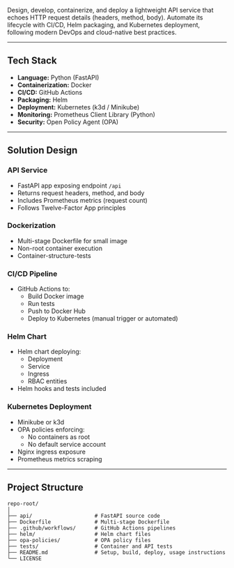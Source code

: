 Design, develop, containerize, and deploy a lightweight API service that echoes HTTP request details (headers, method, body). Automate its lifecycle with CI/CD, Helm packaging, and Kubernetes deployment, following modern DevOps and cloud-native best practices.

---

## Tech Stack
- **Language:** Python (FastAPI)
- **Containerization:** Docker
- **CI/CD:** GitHub Actions
- **Packaging:** Helm
- **Deployment:** Kubernetes (k3d / Minikube)
- **Monitoring:** Prometheus Client Library (Python)
- **Security:** Open Policy Agent (OPA)

---

## Solution Design

### API Service
- FastAPI app exposing endpoint `/api`
- Returns request headers, method, and body
- Includes Prometheus metrics (request count)
- Follows Twelve-Factor App principles

### Dockerization
- Multi-stage Dockerfile for small image
- Non-root container execution
- Container-structure-tests

### CI/CD Pipeline
- GitHub Actions to:
  - Build Docker image
  - Run tests
  - Push to Docker Hub
  - Deploy to Kubernetes (manual trigger or automated)

### Helm Chart
- Helm chart deploying:
  - Deployment
  - Service
  - Ingress
  - RBAC entities
- Helm hooks and tests included

### Kubernetes Deployment
- Minikube or k3d
- OPA policies enforcing:
  - No containers as root
  - No default service account
- Nginx ingress exposure
- Prometheus metrics scraping

---

## Project Structure

```
repo-root/
│
├── api/                    # FastAPI source code
├── Dockerfile              # Multi-stage Dockerfile
├── .github/workflows/      # GitHub Actions pipelines
├── helm/                   # Helm chart files
├── opa-policies/           # OPA policy files
├── tests/                  # Container and API tests
├── README.md               # Setup, build, deploy, usage instructions
└── LICENSE
